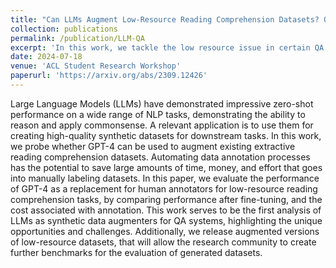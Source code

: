 ```yaml
---
title: "Can LLMs Augment Low-Resource Reading Comprehension Datasets? Opportunities and Challenges"
collection: publications
permalink: /publication/LLM-QA
excerpt: 'In this work, we tackle the low resource issue in certain QA datasets by synthetically augmenting them using GPT-4 to improve downstream fine-tuned performance for LMs trained on the augmented dataset.'
date: 2024-07-18
venue: 'ACL Student Research Workshop'
paperurl: 'https://arxiv.org/abs/2309.12426'
---
```


Large Language Models (LLMs) have demonstrated impressive zero-shot performance on a wide range of NLP tasks, demonstrating the ability to reason and apply commonsense. A relevant application is to use them for creating high-quality synthetic datasets for downstream tasks. In this work, we probe whether GPT-4 can be used to augment existing extractive reading comprehension datasets. Automating data annotation processes has the potential to save large amounts of time, money, and effort that goes into manually labeling datasets. In this paper, we evaluate the performance of GPT-4 as a replacement for human annotators for low-resource reading comprehension tasks, by comparing performance after fine-tuning, and the cost associated with annotation. This work serves to be the first analysis of LLMs as synthetic data augmenters for QA systems, highlighting the unique opportunities and challenges. Additionally, we release augmented versions of low-resource datasets, that will allow the research community to create further benchmarks for the evaluation of generated datasets.
